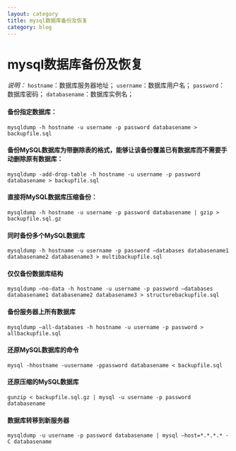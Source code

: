 ```yaml
---
layout: category
title: mysql数据库备份及恢复
category: blog
---
```


# mysql数据库备份及恢复

*说明：*
`hostname`：数据库服务器地址；
`username`：数据库用户名；
`password`：数据库密码；
`databasename`：数据库实例名；

#### 备份指定数据库：
`mysqldump -h hostname -u username -p password databasename > backupfile.sql`

#### 备份MySQL数据库为带删除表的格式，能够让该备份覆盖已有数据库而不需要手动删除原有数据库：
`mysqldump -add-drop-table -h hostname -u username -p password databasename > backupfile.sql`

#### 直接将MySQL数据库压缩备份：
`mysqldump -h hostname -u username -p password databasename | gzip > backupfile.sql.gz`

#### 同时备份多个MySQL数据库
`mysqldump -h hostname -u username -p password –databases databasename1 databasename2 databasename3 > multibackupfile.sql`

#### 仅仅备份数据库结构
`mysqldump –no-data -h hostname -u username -p password –databases databasename1 databasename2 databasename3 > structurebackupfile.sql`

#### 备份服务器上所有数据库
`mysqldump –all-databases -h hostname -u username -p password > allbackupfile.sql`

#### 还原MySQL数据库的命令
`mysql -hhostname -uusername -ppassword databasename < backupfile.sql`

#### 还原压缩的MySQL数据库
`gunzip < backupfile.sql.gz | mysql -u username -p password databasename`

#### 数据库转移到新服务器
`mysqldump -u username -p password databasename | mysql –host=*.*.*.* -C databasename`
